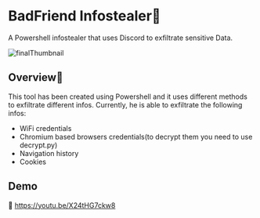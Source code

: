 # BadFriend Infostealer👹
A Powershell infostealer that uses Discord to exfiltrate sensitive Data.

![finalThumbnail](https://github.com/user-attachments/assets/3103b146-27a2-418c-8034-c165793fd091)


## Overview👀
This tool has been created using Powershell and it uses different methods to exfiltrate different infos.
Currently, he is able to exfiltrate the following infos:

- WiFi credentials
- Chromium based browsers credentials(to decrypt them you need to use decrypt.py)
- Navigation history
- Cookies

## Demo

🔗 https://youtu.be/X24tHG7ckw8


